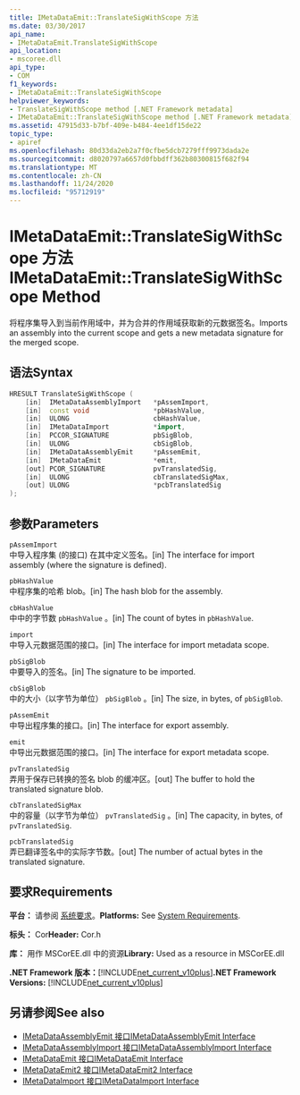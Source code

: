 ```yaml
---
title: IMetaDataEmit::TranslateSigWithScope 方法
ms.date: 03/30/2017
api_name:
- IMetaDataEmit.TranslateSigWithScope
api_location:
- mscoree.dll
api_type:
- COM
f1_keywords:
- IMetaDataEmit::TranslateSigWithScope
helpviewer_keywords:
- TranslateSigWithScope method [.NET Framework metadata]
- IMetaDataEmit::TranslateSigWithScope method [.NET Framework metadata]
ms.assetid: 47915d33-b7bf-409e-b484-4ee1df15de22
topic_type:
- apiref
ms.openlocfilehash: 80d33da2eb2a7f0cfbe5dcb7279fff9973dada2e
ms.sourcegitcommit: d8020797a6657d0fbbdff362b80300815f682f94
ms.translationtype: MT
ms.contentlocale: zh-CN
ms.lasthandoff: 11/24/2020
ms.locfileid: "95712919"
---
```

# <a name="imetadataemittranslatesigwithscope-method"></a><span data-ttu-id="aaf99-102">IMetaDataEmit::TranslateSigWithScope 方法</span><span class="sxs-lookup"><span data-stu-id="aaf99-102">IMetaDataEmit::TranslateSigWithScope Method</span></span>

<span data-ttu-id="aaf99-103">将程序集导入到当前作用域中，并为合并的作用域获取新的元数据签名。</span><span class="sxs-lookup"><span data-stu-id="aaf99-103">Imports an assembly into the current scope and gets a new metadata signature for the merged scope.</span></span>  
  
## <a name="syntax"></a><span data-ttu-id="aaf99-104">语法</span><span class="sxs-lookup"><span data-stu-id="aaf99-104">Syntax</span></span>  
  
```cpp  
HRESULT TranslateSigWithScope (
    [in]  IMetaDataAssemblyImport   *pAssemImport,
    [in]  const void                *pbHashValue,
    [in]  ULONG                     cbHashValue,
    [in]  IMetaDataImport           *import,
    [in]  PCCOR_SIGNATURE           pbSigBlob,
    [in]  ULONG                     cbSigBlob,  
    [in]  IMetaDataAssemblyEmit     *pAssemEmit,
    [in]  IMetaDataEmit             *emit,
    [out] PCOR_SIGNATURE            pvTranslatedSig,
    [in]  ULONG                     cbTranslatedSigMax,
    [out] ULONG                     *pcbTranslatedSig
);  
```  
  
## <a name="parameters"></a><span data-ttu-id="aaf99-105">参数</span><span class="sxs-lookup"><span data-stu-id="aaf99-105">Parameters</span></span>  

 `pAssemImport`  
 <span data-ttu-id="aaf99-106">中导入程序集 (的接口) 在其中定义签名。</span><span class="sxs-lookup"><span data-stu-id="aaf99-106">[in] The interface for import assembly (where the signature is defined).</span></span>  
  
 `pbHashValue`  
 <span data-ttu-id="aaf99-107">中程序集的哈希 blob。</span><span class="sxs-lookup"><span data-stu-id="aaf99-107">[in] The hash blob for the assembly.</span></span>  
  
 `cbHashValue`  
 <span data-ttu-id="aaf99-108">中中的字节数 `pbHashValue` 。</span><span class="sxs-lookup"><span data-stu-id="aaf99-108">[in] The count of bytes in `pbHashValue`.</span></span>  
  
 `import`  
 <span data-ttu-id="aaf99-109">中导入元数据范围的接口。</span><span class="sxs-lookup"><span data-stu-id="aaf99-109">[in] The interface for import metadata scope.</span></span>  
  
 `pbSigBlob`  
 <span data-ttu-id="aaf99-110">中要导入的签名。</span><span class="sxs-lookup"><span data-stu-id="aaf99-110">[in] The signature to be imported.</span></span>  
  
 `cbSigBlob`  
 <span data-ttu-id="aaf99-111">中的大小（以字节为单位） `pbSigBlob` 。</span><span class="sxs-lookup"><span data-stu-id="aaf99-111">[in] The size, in bytes, of `pbSigBlob`.</span></span>  
  
 `pAssemEmit`  
 <span data-ttu-id="aaf99-112">中导出程序集的接口。</span><span class="sxs-lookup"><span data-stu-id="aaf99-112">[in] The interface for export assembly.</span></span>  
  
 `emit`  
 <span data-ttu-id="aaf99-113">中导出元数据范围的接口。</span><span class="sxs-lookup"><span data-stu-id="aaf99-113">[in] The interface for export metadata scope.</span></span>  
  
 `pvTranslatedSig`  
 <span data-ttu-id="aaf99-114">弄用于保存已转换的签名 blob 的缓冲区。</span><span class="sxs-lookup"><span data-stu-id="aaf99-114">[out] The buffer to hold the translated signature blob.</span></span>  
  
 `cbTranslatedSigMax`  
 <span data-ttu-id="aaf99-115">中的容量（以字节为单位） `pvTranslatedSig` 。</span><span class="sxs-lookup"><span data-stu-id="aaf99-115">[in] The capacity, in bytes, of `pvTranslatedSig`.</span></span>  
  
 `pcbTranslatedSig`  
 <span data-ttu-id="aaf99-116">弄已翻译签名中的实际字节数。</span><span class="sxs-lookup"><span data-stu-id="aaf99-116">[out] The number of actual bytes in the translated signature.</span></span>  
  
## <a name="requirements"></a><span data-ttu-id="aaf99-117">要求</span><span class="sxs-lookup"><span data-stu-id="aaf99-117">Requirements</span></span>  

 <span data-ttu-id="aaf99-118">**平台：** 请参阅 [系统要求](../../get-started/system-requirements.md)。</span><span class="sxs-lookup"><span data-stu-id="aaf99-118">**Platforms:** See [System Requirements](../../get-started/system-requirements.md).</span></span>  
  
 <span data-ttu-id="aaf99-119">**标头：** Cor</span><span class="sxs-lookup"><span data-stu-id="aaf99-119">**Header:** Cor.h</span></span>  
  
 <span data-ttu-id="aaf99-120">**库：** 用作 MSCorEE.dll 中的资源</span><span class="sxs-lookup"><span data-stu-id="aaf99-120">**Library:** Used as a resource in MSCorEE.dll</span></span>  
  
 <span data-ttu-id="aaf99-121">**.NET Framework 版本：**[!INCLUDE[net_current_v10plus](../../../../includes/net-current-v10plus-md.md)]</span><span class="sxs-lookup"><span data-stu-id="aaf99-121">**.NET Framework Versions:** [!INCLUDE[net_current_v10plus](../../../../includes/net-current-v10plus-md.md)]</span></span>  
  
## <a name="see-also"></a><span data-ttu-id="aaf99-122">另请参阅</span><span class="sxs-lookup"><span data-stu-id="aaf99-122">See also</span></span>

- [<span data-ttu-id="aaf99-123">IMetaDataAssemblyEmit 接口</span><span class="sxs-lookup"><span data-stu-id="aaf99-123">IMetaDataAssemblyEmit Interface</span></span>](imetadataassemblyemit-interface.md)
- [<span data-ttu-id="aaf99-124">IMetaDataAssemblyImport 接口</span><span class="sxs-lookup"><span data-stu-id="aaf99-124">IMetaDataAssemblyImport Interface</span></span>](imetadataassemblyimport-interface.md)
- [<span data-ttu-id="aaf99-125">IMetaDataEmit 接口</span><span class="sxs-lookup"><span data-stu-id="aaf99-125">IMetaDataEmit Interface</span></span>](imetadataemit-interface.md)
- [<span data-ttu-id="aaf99-126">IMetaDataEmit2 接口</span><span class="sxs-lookup"><span data-stu-id="aaf99-126">IMetaDataEmit2 Interface</span></span>](imetadataemit2-interface.md)
- [<span data-ttu-id="aaf99-127">IMetaDataImport 接口</span><span class="sxs-lookup"><span data-stu-id="aaf99-127">IMetaDataImport Interface</span></span>](imetadataimport-interface.md)
